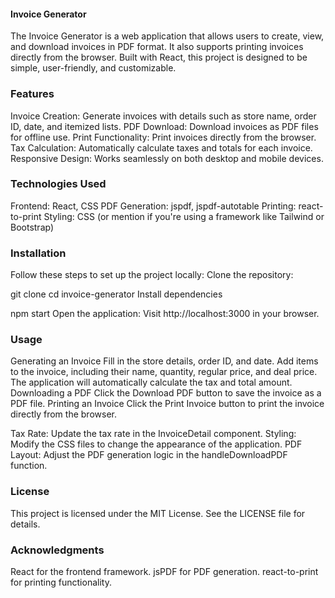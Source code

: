 #### Invoice Generator

The Invoice Generator is a web application that allows users to create, view, and download invoices in PDF format. It also supports printing invoices directly from the browser. Built with React, this project is designed to be simple, user-friendly, and customizable.

### Features

Invoice Creation: Generate invoices with details such as store name, order ID, date, and itemized lists.
PDF Download: Download invoices as PDF files for offline use.
Print Functionality: Print invoices directly from the browser.
Tax Calculation: Automatically calculate taxes and totals for each invoice.
Responsive Design: Works seamlessly on both desktop and mobile devices.

### Technologies Used

Frontend: React, CSS
PDF Generation: jspdf, jspdf-autotable
Printing: react-to-print
Styling: CSS (or mention if you're using a framework like Tailwind or Bootstrap)

### Installation

Follow these steps to set up the project locally:
Clone the repository:

git clone
cd invoice-generator
Install dependencies

npm start
Open the application:
Visit http://localhost:3000 in your browser.

### Usage

Generating an Invoice
Fill in the store details, order ID, and date.
Add items to the invoice, including their name, quantity, regular price, and deal price.
The application will automatically calculate the tax and total amount.
Downloading a PDF
Click the Download PDF button to save the invoice as a PDF file.
Printing an Invoice
Click the Print Invoice button to print the invoice directly from the browser.

Tax Rate: Update the tax rate in the InvoiceDetail component.
Styling: Modify the CSS files to change the appearance of the application.
PDF Layout: Adjust the PDF generation logic in the handleDownloadPDF function.

### License

This project is licensed under the MIT License. See the LICENSE file for details.

### Acknowledgments

React for the frontend framework.
jsPDF for PDF generation.
react-to-print for printing functionality.
